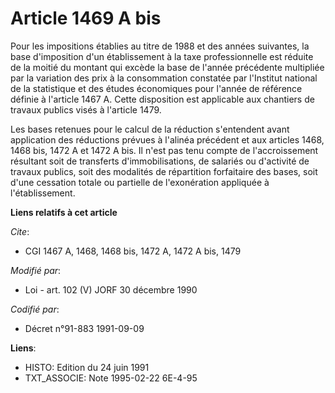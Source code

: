 # Article 1469 A bis

Pour les impositions établies au titre de 1988 et des années suivantes, la base d'imposition d'un établissement à la taxe
professionnelle est réduite de la moitié du montant qui excède la base de l'année précédente multipliée par la variation des
prix à la consommation constatée par l'Institut national de la statistique et des études économiques pour l'année de
référence définie à l'article 1467 A. Cette disposition est applicable aux chantiers de travaux publics visés à l'article
1479.

Les bases retenues pour le calcul de la réduction s'entendent avant application des réductions prévues à l'alinéa précédent
et aux articles 1468, 1468 bis, 1472 A et 1472 A bis. Il n'est pas tenu compte de l'accroissement résultant soit de
transferts d'immobilisations, de salariés ou d'activité de travaux publics, soit des modalités de répartition forfaitaire des
bases, soit d'une cessation totale ou partielle de l'exonération appliquée à l'établissement.

**Liens relatifs à cet article**

_Cite_:

  - CGI 1467 A, 1468, 1468 bis, 1472 A, 1472 A bis, 1479

_Modifié par_:

  - Loi - art. 102 (V) JORF 30 décembre 1990

_Codifié par_:

  - Décret n°91-883 1991-09-09

**Liens**:

  - HISTO: Edition du 24 juin 1991
  - TXT_ASSOCIE: Note 1995-02-22 6E-4-95
